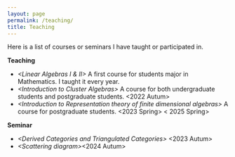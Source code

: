 ```yaml
---
layout: page
permalink: /teaching/
title: Teaching
---
```

Here is a list of courses or seminars I have taught or participated in.

<p><strong>Teaching</strong></p>
<ul>
	<li><i>&lt;Linear Algebras I & II&gt;</i> A first course  for students major in  Mathematics. I taught it every year.</li>
        <li><i>&lt;Introduction to Cluster Algebras&gt;</i> A course for both undergraduate students and postgraduate students. &lt;2022 Autum&gt;</li>
        <li><i>&lt;Introduction to Representation theory of finite dimensional algebras&gt;</i> A course for postgraduate students. &lt;2023 Spring&gt; &lt; 2025 Spring&gt; </li>
</ul>

<p><strong>Seminar</strong></p>
<ul>
        <li><i>&lt;Derived Categories and Triangulated Categories&gt;</i> &lt;2023 Autum&gt;</li>
        <li><i>&lt;Scattering diagram&gt;</i>&lt;2024 Autum&gt;</li>
</ul>